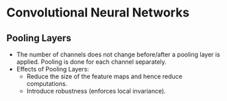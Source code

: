 # Convolutional Neural Networks

## Pooling Layers
* The number of channels does not change before/after a pooling layer is applied. Pooling is done for each channel separately.
* Effects of Pooling Layers:
    * Reduce the size of the feature maps and hence reduce computations.
    * Introduce robustness (enforces local invariance).